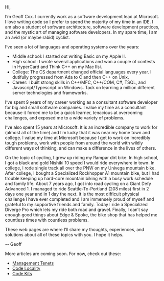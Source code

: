   
Hi,

I’m Geoff Cox.  I currently work as a software development lead at Microsoft.  I love writing code so I prefer to spend the majority of my time in an IDE.  I am also a student of software architecture, software development practices, and the mystic art of managing software developers.  In my spare time, I am an avid (or maybe rabid) cyclist.  

I’ve seen a lot of languages and operating systems over the years:

* Middle school: I started out writing Basic on my Apple II.
* High school: I wrote several applications and won a couple of contests in HyperCard and Think C++ on my Mac IIsi.
* College: The CS department changed official languages every year. I dutifully progressed from Ada to C and then C++ on Unix.
* Career: I built strong skills in C++/MFC, C++/COM, C#, TSQL, and Javascript/Typescript on Windows.  Tack on learning a million different server technologies and frameworks.

I’ve spent 9 years of my career working as a consultant software developer for big and small software companies.  I value my time as a consultant because it forced me to be a quick learner, tenacious at overcoming challenges, and exposed me to a wide variety of problems.

I’ve also spent 15 years at Microsoft.  It is an incredible company to work for (almost all of the time) and I’m lucky that it was near my home town and college.  I value my time at Microsoft because I get to work on incredibly tough problems, work with people from around the world with wildly different ways of thinking, and can make a difference in the lives of others.

On the topic of cycling, I grew up riding my Rampar dirt bike.  In high school, I got a black and gold Nishiki 10 speed I would ride everywhere in town.  In college, I rode single track all over the PNW on my Univega mountain bike.  After college, I bought a Specialized Rockhopper A1 mountain bike, but I had trouble keeping up hard-core mountain biking with a busy work schedule and family life.  About 7 years ago, I got into road cycling on a Giant Defy Advanced 1.  I managed to ride Seattle-To-Portland (208 miles) first in 2 days one year and in 1 day the next.  It is the most difficult physical challenge I have ever completed and I am immensely proud of myself and grateful to my supportive friends and family.  Today I ride a Specialized Diverge Pro which lets my ride both road and gravel.  Finally, I can’t say enough good things about Edge & Spoke, the bike shop that has helped me countless times with countless problems.

These web pages are where I’ll share my thoughts, experiences, and solutions about all of these topics with you.  I hope it helps.

-- Geoff

More articles are coming soon.  For now, check out these:
* [Management Tenets](/Management)
* [Code Locality](/Locality)
* [Code Kits](https://github.com/GeoffCox/CodeKits)
